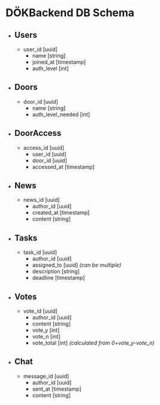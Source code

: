 # DÖKBackend DB Schema
- ## Users
    - user_id [uuid]
        - name [string]
        - joined_at [timestamp]
        - auth_level [int]

- ## Doors
    - door_id [uuid]
        - name [string]
        - auth_level_needed [int]

- ## DoorAccess
    - access_id [uuid]
        - user_id [uuid]
        - door_id [uuid]
        - accessed_at [timestamp]

- ## News
    - news_id [uuid]
        - author_id [uuid]
        - created_at [timestamp]
        - content [string]

- ## Tasks
    - task_id [uuid]
        - author_id [uuid]
        - assigned_to [uuid] *(can be multiple)*
        - description [string]
        - deadline [timestamp]

- ## Votes
    - vote_id [uuid]
        - author_id [uuid]
        - content [string]
        - vote_y [int]
        - vote_n [int]
        - vote_total [int] *(calculated from 0+vote_y-vote_n)*

- ## Chat
    - message_id [uuid]
        - author_id [uuid]
        - sent_at [timestamp]
        - content [string]